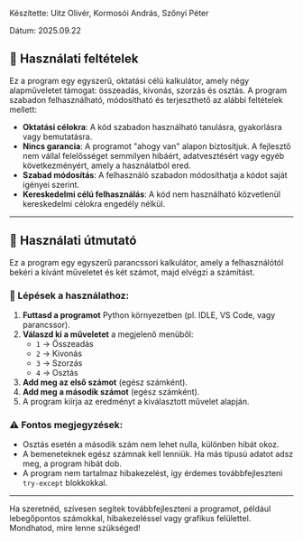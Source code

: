 Készítette: Uitz Olivér, Kormosói András, Szőnyi Péter

Dátum: 2025.09.22

## 📝 Használati feltételek

Ez a program egy egyszerű, oktatási célú kalkulátor, amely négy alapműveletet támogat: összeadás, kivonás, szorzás és osztás. A program szabadon felhasználható, módosítható és terjeszthető az alábbi feltételek mellett:

- **Oktatási célokra**: A kód szabadon használható tanulásra, gyakorlásra vagy bemutatásra.
- **Nincs garancia**: A programot "ahogy van" alapon biztosítjuk. A fejlesztő nem vállal felelősséget semmilyen hibáért, adatvesztésért vagy egyéb következményért, amely a használatból ered.
- **Szabad módosítás**: A felhasználó szabadon módosíthatja a kódot saját igényei szerint.
- **Kereskedelmi célú felhasználás**: A kód nem használható közvetlenül kereskedelmi célokra engedély nélkül.

---

## 📘 Használati útmutató

Ez a program egy egyszerű parancssori kalkulátor, amely a felhasználótól bekéri a kívánt műveletet és két számot, majd elvégzi a számítást.

### 🔧 Lépések a használathoz:

1. **Futtasd a programot** Python környezetben (pl. IDLE, VS Code, vagy parancssor).
2. **Válaszd ki a műveletet** a megjelenő menüből:
   - `1` → Összeadás
   - `2` → Kivonás
   - `3` → Szorzás
   - `4` → Osztás
3. **Add meg az első számot** (egész számként).
4. **Add meg a második számot** (egész számként).
5. A program kiírja az eredményt a kiválasztott művelet alapján.

### ⚠️ Fontos megjegyzések:

- Osztás esetén a második szám nem lehet nulla, különben hibát okoz.
- A bemeneteknek egész számnak kell lenniük. Ha más típusú adatot adsz meg, a program hibát dob.
- A program nem tartalmaz hibakezelést, így érdemes továbbfejleszteni `try-except` blokkokkal.

---

Ha szeretnéd, szívesen segítek továbbfejleszteni a programot, például lebegőpontos számokkal, hibakezeléssel vagy grafikus felülettel. Mondhatod, mire lenne szükséged!
